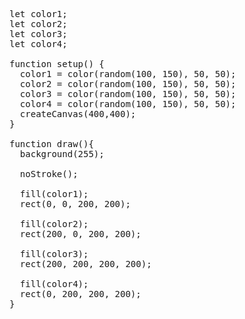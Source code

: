 <pre>let color1;
let color2;
let color3;
let color4;

function setup() {
  color1 = color(random(100, 150), 50, 50);
  color2 = color(random(100, 150), 50, 50);
  color3 = color(random(100, 150), 50, 50);
  color4 = color(random(100, 150), 50, 50);
  createCanvas(400,400);
}

function draw(){
  background(255);

  noStroke();
  
  fill(color1);
  rect(0, 0, 200, 200);

  fill(color2);
  rect(200, 0, 200, 200);

  fill(color3);
  rect(200, 200, 200, 200);

  fill(color4);
  rect(0, 200, 200, 200);
}</pre>